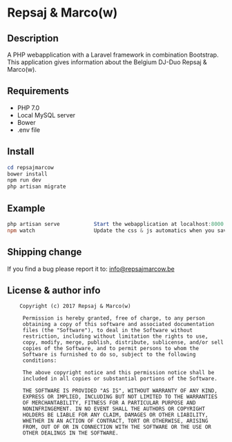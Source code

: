 # Repsaj & Marco(w)

## Description
A PHP webapplication with a Laravel framework in combination Bootstrap. </br>
This application gives information about the Belgium DJ-Duo Repsaj & Marco(w).

## Requirements
* PHP 7.0
* Local MySQL server
* Bower
* .env file

## Install
``` powershell
cd repsajmarcow
bower install
npm run dev
php artisan migrate
```


## Example
``` powershell
php artisan serve           Start the webapplication at localhost:8000.
npm watch                   Update the css & js automatics when you save something.
```

## Shipping change
If you find a bug please report it to: <info@repsajmarcow.be>



## License & author info
        Copyright (c) 2017 Repsaj & Marco(w)

         Permission is hereby granted, free of charge, to any person
         obtaining a copy of this software and associated documentation
         files (the "Software"), to deal in the Software without
         restriction, including without limitation the rights to use,
         copy, modify, merge, publish, distribute, sublicense, and/or sell
         copies of the Software, and to permit persons to whom the
         Software is furnished to do so, subject to the following
         conditions:

         The above copyright notice and this permission notice shall be
         included in all copies or substantial portions of the Software.

         THE SOFTWARE IS PROVIDED "AS IS", WITHOUT WARRANTY OF ANY KIND,
         EXPRESS OR IMPLIED, INCLUDING BUT NOT LIMITED TO THE WARRANTIES
         OF MERCHANTABILITY, FITNESS FOR A PARTICULAR PURPOSE AND
         NONINFRINGEMENT. IN NO EVENT SHALL THE AUTHORS OR COPYRIGHT
         HOLDERS BE LIABLE FOR ANY CLAIM, DAMAGES OR OTHER LIABILITY,
         WHETHER IN AN ACTION OF CONTRACT, TORT OR OTHERWISE, ARISING
         FROM, OUT OF OR IN CONNECTION WITH THE SOFTWARE OR THE USE OR
         OTHER DEALINGS IN THE SOFTWARE.
